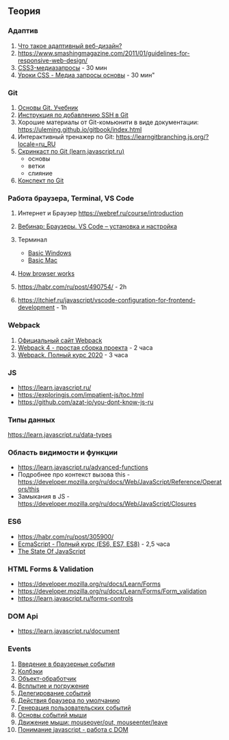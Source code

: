 ## Теория 
### Адаптив
1. [Что такое адаптивный веб-дизайн?
](https://ru.wikipedia.org/wiki/%D0%90%D0%B4%D0%B0%D0%BF%D1%82%D0%B8%D0%B2%D0%BD%D1%8B%D0%B9_%D0%B2%D0%B5%D0%B1-%D0%B4%D0%B8%D0%B7%D0%B0%D0%B9%D0%BD)
2. https://www.smashingmagazine.com/2011/01/guidelines-for-responsive-web-design/
3. [CSS3-медиазапросы](https://html5book.ru/css3-mediazaprosy/) - 30 мин
2. [Уроки CSS - Медиа запросы основы](https://www.youtube.com/watch?v=M-xc1EOMOIE) - 30 мин"

### Git
1. [Основы Git. Учебник](https://git-scm.com/book/ru/v2/Введение-О-системе-контроля-версий)
2. [Инструкция по добавлению SSH в Git](https://github.com/TUstiugov/ssh-hints-for-win/blob/main/ssh-hints-for-win.md)
3. Хорошие материалы от Git-комьюнити в виде документации: https://uleming.github.io/gitbook/index.html
4. Интерактивный тренажер по Git: https://learngitbranching.js.org/?locale=ru_RU
5. [Скринкаст по Git (learn.javascript.ru)](https://www.youtube.com/watch?v=W4hoc24K93E&list=PLDyvV36pndZFHXjXuwA_NywNrVQO0aQqb)
    - основы
    - ветки
    - слияние
6. [Конспект по Git](https://www.evernote.com/shard/s368/client/snv?noteGuid=b1359883-2b9e-419a-b9de-dd959fc05f05&noteKey=97c0f19486d851b3&sn=https%3A%2F%2Fwww.evernote.com%2Fshard%2Fs368%2Fsh%2Fb1359883-2b9e-419a-b9de-dd959fc05f05%2F97c0f19486d851b3&title=Git)


### Работа браузера, Terminal, VS Code
1. Интернет и Браузер https://webref.ru/course/introduction
2. [Вебинар: Браузеры. VS Code – установка и настройка](https://www.youtube.com/watch?v=nd2VYxOsOwY)
3. Терминал
     - [Basic Windows](https://www.digitalcitizen.life/command-prompt-how-use-basic-commands)
     - [Basic Mac](https://www.imore.com/how-use-terminal-mac-when-you-have-no-idea-where-start)

3. [How browser works](https://youtu.be/gdriDw-ciH8)
3. https://habr.com/ru/post/490754/ - 2h
3. https://itchief.ru/javascript/vscode-configuration-for-frontend-development - 1h


### Webpack
1. [Официальный сайт Webpack](https://webpack.js.org/)
2. [Webpack 4 - простая сборка проекта](https://www.youtube.com/watch?v=MRlBKfGktwI&feature=youtu.be) - 2 часа
3. [Webpack. Полный курс 2020](https://www.youtube.com/watch?v=eSaF8NXeNsA&feature=youtu.be) - 3 часа

### JS
- https://learn.javascript.ru/
- https://exploringjs.com/impatient-js/toc.html
- https://github.com/azat-io/you-dont-know-js-ru

### Типы данных
https://learn.javascript.ru/data-types

### Область видимости и функции
- https://learn.javascript.ru/advanced-functions
- Подробнее про контекст вызова this - https://developer.mozilla.org/ru/docs/Web/JavaScript/Reference/Operators/this
- Замыкания в JS - https://developer.mozilla.org/ru/docs/Web/JavaScript/Closures

### ES6
 - https://habr.com/ru/post/305900/
 - [EcmaScript - Полный курс (ES6, ES7, ES8)](https://www.youtube.com/watch?v=Ti2Q4sQkNdU) - 2,5 часа
 - [The State Of JavaScript](https://stateofjs.com/)


### HTML Forms & Validation
- https://developer.mozilla.org/ru/docs/Learn/Forms
- https://developer.mozilla.org/ru/docs/Learn/Forms/Form_validation
- https://learn.javascript.ru/forms-controls

### DOM Api
- https://learn.javascript.ru/document

### Events
1. [Введение в браузерные события](https://learn.javascript.ru/introduction-browser-events)
2. [Колбэки](https://learn.javascript.ru/callbacks)
3. [Объект-обработчик](https://learn.javascript.ru/introduction-browser-events#obekt-obrabotchik-handleevent)
3. [Всплытие и погружение](https://learn.javascript.ru/bubbling-and-capturing)
4. [Делегирование событий](https://learn.javascript.ru/event-delegation)
5. [Действия браузера по умолчанию](https://learn.javascript.ru/default-browser-action)
6. [Генерация пользовательских событий](https://learn.javascript.ru/dispatch-events)
7. [Основы событий мыши](https://learn.javascript.ru/mouse-events-basics)
8. [Движение мыши: mouseover/out, mouseenter/leave](https://learn.javascript.ru/mousemove-mouseover-mouseout-mouseenter-mouseleave)
9. [Понимание javascript - работа с DOM](https://www.youtube.com/watch?v=-2WiaSvOj78&feature=youtu.be)
